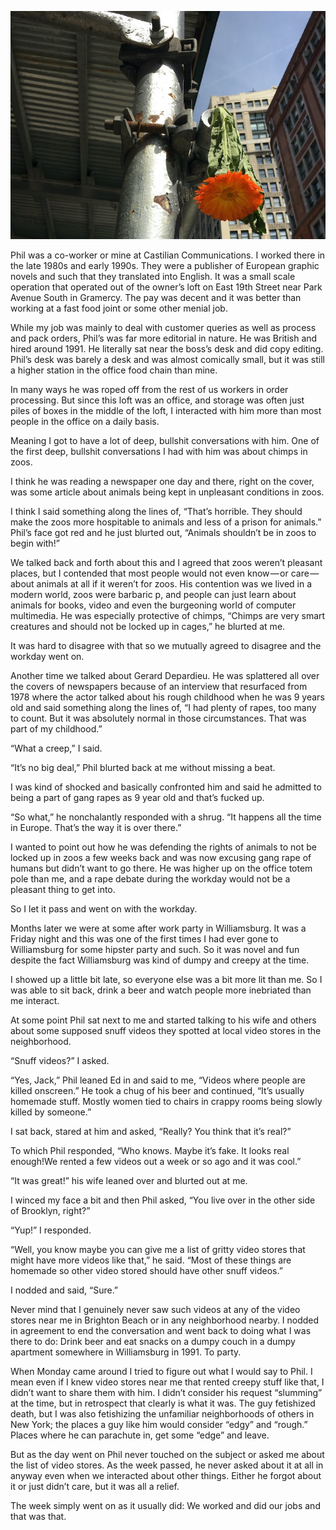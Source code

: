 <!-----
title: Phil Howard at Castilian Communications
description: About a creepy co-worker I worked with in 1991.
date: '2020-02-03T02:36:39.574Z'
slug: 3656b45bb8fe
----->

![](../img/Phil-Howard-at-Castilian-Communications.jpg)

Phil was a co-worker or mine at Castilian Communications. I worked there in the late 1980s and early 1990s. They were a publisher of European graphic novels and such that they translated into English. It was a small scale operation that operated out of the owner’s loft on East 19th Street near Park Avenue South in Gramercy. The pay was decent and it was better than working at a fast food joint or some other menial job.

While my job was mainly to deal with customer queries as well as process and pack orders, Phil’s was far more editorial in nature. He was British and hired around 1991. He literally sat near the boss’s desk and did copy editing. Phil’s desk was barely a desk and was almost comically small, but it was still a higher station in the office food chain than mine.

In many ways he was roped off from the rest of us workers in order processing. But since this loft was an office, and storage was often just piles of boxes in the middle of the loft, I interacted with him more than most people in the office on a daily basis.

Meaning I got to have a lot of deep, bullshit conversations with him. One of the first deep, bullshit conversations I had with him was about chimps in zoos.

I think he was reading a newspaper one day and there, right on the cover, was some article about animals being kept in unpleasant conditions in zoos.

I think I said something along the lines of, “That’s horrible. They should make the zoos more hospitable to animals and less of a prison for animals.” Phil’s face got red and he just blurted out, “Animals shouldn’t be in zoos to begin with!”

We talked back and forth about this and I agreed that zoos weren’t pleasant places, but I contended that most people would not even know — or care — about animals at all if it weren’t for zoos. His contention was we lived in a modern world, zoos were barbaric p, and people can just learn about animals for books, video and even the burgeoning world of computer multimedia. He was especially protective of chimps, “Chimps are very smart creatures and should not be locked up in cages,” he blurted at me.

It was hard to disagree with that so we mutually agreed to disagree and the workday went on.

Another time we talked about Gerard Depardieu. He was splattered all over the covers of newspapers because of an interview that resurfaced from 1978 where the actor talked about his rough childhood when he was 9 years old and said something along the lines of, “I had plenty of rapes, too many to count. But it was absolutely normal in those circumstances. That was part of my childhood.”

“What a creep,” I said.

“It’s no big deal,” Phil blurted back at me without missing a beat.

I was kind of shocked and basically confronted him and said he admitted to being a part of gang rapes as 9 year old and that’s fucked up.

“So what,” he nonchalantly responded with a shrug. “It happens all the time in Europe. That’s the way it is over there.”

I wanted to point out how he was defending the rights of animals to not be locked up in zoos a few weeks back and was now excusing gang rape of humans but didn’t want to go there. He was higher up on the office totem pole than me, and a rape debate during the workday would not be a pleasant thing to get into.

So I let it pass and went on with the workday.

Months later we were at some after work party in Williamsburg. It was a Friday night and this was one of the first times I had ever gone to Williamsburg for some hipster party and such. So it was novel and fun despite the fact Williamsburg was kind of dumpy and creepy at the time.

I showed up a little bit late, so everyone else was a bit more lit than me. So I was able to sit back, drink a beer and watch people more inebriated than me interact.

At some point Phil sat next to me and started talking to his wife and others about some supposed snuff videos they spotted at local video stores in the neighborhood.

“Snuff videos?” I asked.

“Yes, Jack,” Phil leaned Ed in and said to me, “Videos where people are killed onscreen.” He took a chug of his beer and continued, “It’s usually homemade stuff. Mostly women tied to chairs in crappy rooms being slowly killed by someone.”

I sat back, stared at him and asked, “Really? You think that it’s real?”

To which Phil responded, “Who knows. Maybe it’s fake. It looks real enough!We rented a few videos out a week or so ago and it was cool.”

“It was great!” his wife leaned over and blurted out at me.

I winced my face a bit and then Phil asked, “You live over in the other side of Brooklyn, right?”

“Yup!” I responded.

“Well, you know maybe you can give me a list of gritty video stores that might have more videos like that,” he said. “Most of these things are homemade so other video stored should have other snuff videos.”

I nodded and said, “Sure.”

Never mind that I genuinely never saw such videos at any of the video stores near me in Brighton Beach or in any neighborhood nearby. I nodded in agreement to end the conversation and went back to doing what I was there to do: Drink beer and eat snacks on a dumpy couch in a dumpy apartment somewhere in Williamsburg in 1991. To party.

When Monday came around I tried to figure out what I would say to Phil. I mean even if I knew video stores near me that rented creepy stuff like that, I didn’t want to share them with him. I didn’t consider his request “slumming” at the time, but in retrospect that clearly is what it was. The guy fetishized death, but I was also fetishizing the unfamiliar neighborhoods of others in New York; the places a guy like him would consider “edgy” and “rough.” Places where he can parachute in, get some “edge” and leave.

But as the day went on Phil never touched on the subject or asked me about the list of video stores. As the week passed, he never asked about it at all in anyway even when we interacted about other things. Either he forgot about it or just didn’t care, but it was all a relief.

The week simply went on as it usually did: We worked and did our jobs and that was that.
